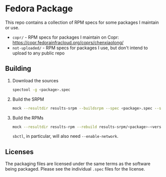 # Fedora Package

This repo contains a collection of RPM specs for some packages I maintain or use.

* `copr/` - RPM specs for packages I maintain on Copr: https://copr.fedorainfracloud.org/coprs/chenxiaolong/
* `not-uploaded/` - RPM specs for packages I use, but don't intend to upload to any public repo

## Building

1. Download the sources

    ```bash
    spectool -g <package>.spec
    ```

2. Build the SRPM

    ```bash
    mock --resultdir results-srpm --buildsrpm --spec <package>.spec --sources .
    ```

3. Build the RPMs

    ```bash
    mock --resultdir results-rpm --rebuild results-srpm/<package>-<version>-<release>.src.rpm
    ```

    `sbctl`, in particular, will also need `--enable-network`.

## Licenses

The packaging files are licensed under the same terms as the software being packaged. Please see the individual `.spec` files for the license.
